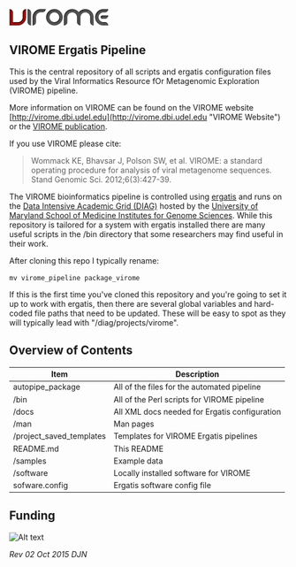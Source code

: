 ![Alt text](./images/virome_logo.png "VIROME")

VIROME Ergatis Pipeline
-----------------------

This is the central repository of all scripts and ergatis configuration files used by the Viral Informatics Resource fOr Metagenomic Exploration (VIROME) pipeline.

More information on VIROME can be found on the VIROME website [http://virome.dbi.udel.edu](http://virome.dbi.udel.edu "VIROME Website") or the [VIROME publication](http://standardsingenomics.org/index.php/sigen/article/view/sigs.2945051/753).

If you use VIROME please cite:

> Wommack KE, Bhavsar J, Polson SW, et al. VIROME: a standard operating procedure for analysis of viral metagenome sequences. Stand Genomic Sci. 2012;6(3):427-39.

The VIROME bioinformatics pipeline is controlled using [ergatis](http://ergatis.sourceforge.net) and runs on the [Data Intensive Academic Grid (DIAG)](http://diagcomputing.org) hosted by the [University of Maryland School of Medicine Institutes for Genome Sciences](http://www.igs.umaryland.edu). While this repository is tailored for a system with ergatis installed there are many useful scripts in the /bin directory that some researchers may find useful in their work.

After cloning this repo I typically rename:

    mv virome_pipeline package_virome

If this is the first time you've cloned this repository and you're going to set it up to work with ergatis, then there are several global variables and hard-coded file paths that need to be updated. These will be easy to spot as they will typically lead with "/diag/projects/virome".

Overview of Contents
--------------------

| Item                     | Description |
|--------------------------|-------------|
| autopipe_package         | All of the files for the automated pipeline
| /bin                     | All of the Perl scripts for VIROME pipeline
| /docs                    | All XML docs needed for Ergatis configuration
| /man                     | Man pages
| /project_saved_templates | Templates for VIROME Ergatis pipelines
| README.md                | This README
| /samples                 | Example data
| /software                | Locally installed software for VIROME
| sofware.config           | Ergatis software config file

Funding
-------

![Alt text](./images/gbmf_nsf.png.png "Funding")

*Rev 02 Oct 2015 DJN*